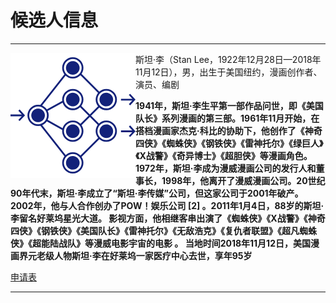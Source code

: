# 候选人信息
***

<img src="https://raw.githubusercontent.com/lz1159435992/information/master/tester/001.png" align="left"/>
斯坦·李（Stan Lee，1922年12月28日—2018年11月12日），男，出生于美国纽约，漫画创作者、演员、编剧  
  
    
      
        
          
            
            
**1941年，斯坦·李生平第一部作品问世，即《美国队长》系列漫画的第三部。1961年11月开始，在搭档漫画家杰克·科比的协助下，他创作了《神奇四侠》《蜘蛛侠》《钢铁侠》《雷神托尔》《绿巨人》《X战警》《奇异博士》《超胆侠》等漫画角色。1972年，斯坦·李成为漫威漫画公司的发行人和董事长，1998年，他离开了漫威漫画公司。20世纪90年代末，斯坦·李成立了“斯坦·李传媒”公司，但这家公司于2001年破产。2002年，他与人合作创办了POW！娱乐公司 [2]  。2011年1月4日，88岁的斯坦·李留名好莱坞星光大道。
影视方面，他相继客串出演了《蜘蛛侠》《X战警》《神奇四侠》《钢铁侠》《美国队长》《雷神托尔》《无敌浩克》《复仇者联盟》《超凡蜘蛛侠》《超能陆战队》等漫威电影宇宙的电影  。
当地时间2018年11月12日，美国漫画界元老级人物斯坦·李在好莱坞一家医疗中心去世，享年95岁**

[申请表](https://github.com/lz1159435992/information/blob/master/tester/001.doc)

***

